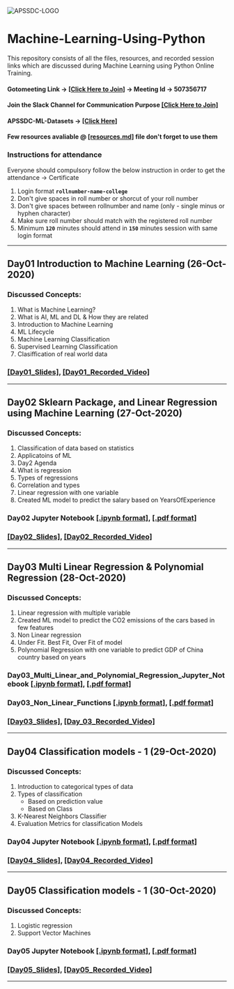 ![APSSDC-LOGO](https://drive.google.com/uc?export=download&id=15AKQ6_-BixW4K6mL6RPphF5EKXqYF2zj)
# Machine-Learning-Using-Python

This repository consists of all the files, resources, and recorded session links which are discussed during Machine Learning using Python Online Training.
<!---
#### Check your details here same will applicable on certificates if your details are missing update in last column  → [[GSheet]](https://docs.google.com/spreadsheets/d/17K-s9vjNNyazDjOFWDkjtD-GQa8Un1kn89jR56ktxu8/edit?usp=sharing)
-->
#### Gotomeeting Link → [[Click Here to Join]](https://www.gotomeet.me/apssdcml4) → Meeting Id → 507356717


#### Join the Slack Channel for Communication Purpose [[Click Here to Join]](https://join.slack.com/t/apssdc-community/shared_invite/zt-ihlb1tdx-Q~JMX0hblP9~9srnZ8jzww)

#### APSSDC-ML-Datasets → [[Click Here]](https://github.com/AP-State-Skill-Development-Corporation/Datasets)

#### Few resources avaliable @ [[resources.md]](resources.md) file don't forget to use them

### Instructions for attendance

Everyone should compulsory follow the below instruction in order to get the attendance → Certificate

1. Login format **`rollnumber-name-college`**
2. Don't give spaces in roll number or shorcut of your roll number
3. Don't give spaces between rollnumber and name (only - single minus or hyphen character)
4. Make sure roll number should match with the registered roll number
5. Minimum **`120`** minutes should attend in **`150`** minutes session with same login format

<!-----
******************************
Reference purpose follow this below things

1. Commit message format
- For content updation -- Added dayNo discussed content
-For Readme.md file updation --  Updated dayNo content
-For resources.md file updation --  Updated resourceName

2.README.md content

DayNo SampleLessonName (Date)

Discussed Concepts:
1. Topic-1
2. Topic-2

[[DayNo_Notebook_Link]]()
[[DayNo_Recorded_Video_Link]]()
*************************
--->
-------------------------------------

## Day01 Introduction to Machine Learning (26-Oct-2020)

### Discussed Concepts:

1. What is Machine Learning?
2. What is AI, ML and DL & How they are related
3. Introduction to Machine Learning
4. ML Lifecycle
2. Machine Learning Classification
4. Supervised Learning Classification
5. Clasiffication of real world data

### [[Day01_Slides]](Day01_26Oct2020/MachineLearningIntro.pdf), [[Day01_Recorded_Video]](https://transcripts.gotomeeting.com/#/s/69b5eecf7795177dbb64e773ed19433c250dcb8c2e348e6351f6eb24eae038fe)
**********************************************


## Day02 Sklearn Package, and Linear Regression using Machine Learning (27-Oct-2020)
### Discussed Concepts:

1. Classification of data based on statistics
2. Applicatoins of ML
1. Day2 Agenda
1. What is regression
1. Types of regressions
1. Correlation and types
1. Linear regression with one variable
1. Created ML model to predict the salary based on YearsOfExperience

### Day02 Jupyter Notebook [[.ipynb format]](Day02_27Oct2020/Day02_Linear_Regression.ipynb), [[.pdf format]](Day02_27Oct2020/Day02_Linear_Regression.pdf)
### [[Day02_Slides]](Day02_27Oct2020/Linear_Regression_Slides.pdf), [[Day02_Recorded_Video]](https://transcripts.gotomeeting.com/#/s/1ce89623c2769bc03314093fdd98cd70fdef2cf9607c0d15ef12895ef6ff9c0f)
**********************

## Day03 Multi Linear Regression & Polynomial Regression (28-Oct-2020)
### Discussed Concepts:

1. Linear regression with multiple variable
1. Created ML model to predict the CO2 emissions of the cars based in few features
1. Non Linear regression
1. Under Fit. Best Fit, Over Fit of model
2. Polynomial Regression with one variable to predict GDP of China country based on years

### Day03_Multi_Linear_and_Polynomial_Regression_Jupyter_Notebook [[.ipynb format]](Day03_28Oct2020/Day03_Multi_Linear_and_Polynomial_Regression.ipynb), [[.pdf format]](Day03_28Oct2020/Day03_Multi_Linear_and_Polynomial_Regression.pdf)

### Day03_Non_Linear_Functions [[.ipynb format]](Day03_28Oct2020/Non_Linear_Regression_Functions.ipynb), [[.pdf format]](Day03_28Oct2020/Non_Linear_Regression_Functions..pdf)

### [[Day03_Slides]](Day03_28Oct2020/Polynomial_Regression_Slides.pdf), [[Day_03_Recorded_Video]](https://transcripts.gotomeeting.com/#/s/07a34e62f0bf0a5f608da5f60f0cdbd30dd66618f0d1947301693053575006c1)

***

## Day04 Classification models - 1 (29-Oct-2020)

### Discussed Concepts:

1. Introduction to categorical types of data
1. Types of classification
    - Based on prediction value
    - Based on Class
1. K-Nearest Neighbors Classifier
1. Evaluation Metrics for classification Models

### Day04 Jupyter Notebook [[.ipynb format]](Day04_29Oct2020/Day04_K-Nearest_Neighbors.ipynb), [[.pdf format]](Day04_29Oct2020/Day04_K-Nearest_Neighbors.pdf)
### [[Day04_Slides]](Day04_29Oct2020/K-NearestNeighbors_Slides.pdf), [[Day04_Recorded_Video]](https://transcripts.gotomeeting.com/#/s/d2d43a43d446626e3d0b9820adb82db5f42679847e8ecf048af068046d8e26f3)
-------

## Day05 Classification models - 1	(30-Oct-2020)
### Discussed Concepts:

1. Logistic regression
2. Support Vector Machines 

### Day05 Jupyter Notebook [[.ipynb format]](Day05_30Oct2020/Logistic_Regression_&_SVM.ipynb), [[.pdf format]](Day05_30Oct2020/Logistic_Regression_&_SVM.pdf)
### [[Day05_Slides]](Day05_30Oct2020/Logistic_Regression_&_SVM_Slides.pdf), [[Day05_Recorded_Video]](https://transcripts.gotomeeting.com/#/s/93f65f1aed85257f55a2d9f8be42c6e52f35bdb77740cbcde738bc4de838866a)
-------
